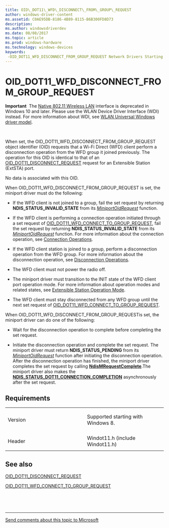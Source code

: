 ```yaml
---
title: OID\_DOT11\_WFD\_DISCONNECT\_FROM\_GROUP\_REQUEST
author: windows-driver-content
ms.assetid: C0AE95DB-8186-4B89-8115-B6B300FD8D73
description: 
ms.author: windowsdriverdev
ms.date: 08/08/2017
ms.topic: article
ms.prod: windows-hardware
ms.technology: windows-devices
keywords: 
 -OID_DOT11_WFD_DISCONNECT_FROM_GROUP_REQUEST Network Drivers Starting with Windows Vista
---
```


# OID\_DOT11\_WFD\_DISCONNECT\_FROM\_GROUP\_REQUEST


**Important**  The [Native 802.11 Wireless LAN](https://msdn.microsoft.com/library/windows/hardware/ff560690) interface is deprecated in Windows 10 and later. Please use the WLAN Device Driver Interface (WDI) instead. For more information about WDI, see [WLAN Universal Windows driver model](https://msdn.microsoft.com/library/windows/hardware/dn897672).

 

When set, the OID\_DOT11\_WFD\_DISCONNECT\_FROM\_GROUP\_REQUEST object identifier (OID) requests that a Wi-Fi Direct (WFD) client perform a disconnection operation from the WFD group it joined previously. The operation for this OID is identical to that of an [OID\_DOT11\_DISCONNECT\_REQUEST](oid-dot11-disconnect-request.md) request for an Extensible Station (ExtSTA) port.

No data is associated with this OID.

When OID\_DOT11\_WFD\_DISCONNECT\_FROM\_GROUP\_REQUEST is set, the miniport driver must do the following:

-   If the WFD client is not joined to a group, fail the set request by returning **NDIS\_STATUS\_INVALID\_STATE** from its [*MiniportOidRequest*](https://msdn.microsoft.com/library/windows/hardware/ff559416) function.

-   If the WFD client is performing a connection operation initiated through a set request of [OID\_DOT11\_WFD\_CONNECT\_TO\_GROUP\_REQUEST](-oid-dot11-wfd-connect-to-group-request.md), fail the set request by returning **NDIS\_STATUS\_INVALID\_STATE** from its [*MiniportOidRequest*](https://msdn.microsoft.com/library/windows/hardware/ff559416) function. For more information about the connection operation, see [Connection Operations](https://msdn.microsoft.com/library/windows/hardware/ff545185).

-   If the WFD client station is joined to a group, perform a disconnection operation from the WFD group. For more information about the disconnection operation, see [Disconnection Operations](https://msdn.microsoft.com/library/windows/hardware/ff546447).

-   The WFD client must not power the radio off.

-   The miniport driver must transition to the INIT state of the WFD client port operation mode. For more information about operation modes and related states, see [Extensible Station Operation Mode](https://msdn.microsoft.com/library/windows/hardware/ff549887).

-   The WFD client must stay disconnected from any WFD group until the next set request of [OID\_DOT11\_WFD\_CONNECT\_TO\_GROUP\_REQUEST](-oid-dot11-wfd-connect-to-group-request.md).

When OID\_DOT11\_WFD\_DISCONNECT\_FROM\_GROUP\_REQUESTis set, the miniport driver can do one of the following:

-   Wait for the disconnection operation to complete before completing the set request.

-   Initiate the disconnection operation and complete the set request. The miniport driver must return **NDIS\_STATUS\_PENDING** from its [*MiniportOidRequest*](https://msdn.microsoft.com/library/windows/hardware/ff559416) function after initiating the disconnection operation. After the disconnection operation has finished, the miniport driver completes the set request by calling [**NdisMRequestComplete**](https://msdn.microsoft.com/library/windows/hardware/ff563622).The miniport driver also makes the [**NDIS\_STATUS\_DOT11\_CONNECTION\_COMPLETION**](ndis-status-dot11-connection-completion.md) asynchronously after the set request.

Requirements
------------

<table>
<colgroup>
<col width="50%" />
<col width="50%" />
</colgroup>
<tbody>
<tr class="odd">
<td><p>Version</p></td>
<td><p>Supported starting with Windows 8.</p></td>
</tr>
<tr class="even">
<td><p>Header</p></td>
<td>Windot11.h (include Windot11.h)</td>
</tr>
</tbody>
</table>

## See also


[OID\_DOT11\_DISCONNECT\_REQUEST](oid-dot11-disconnect-request.md)

[OID\_DOT11\_WFD\_CONNECT\_TO\_GROUP\_REQUEST](-oid-dot11-wfd-connect-to-group-request.md)

 

 


--------------------
[Send comments about this topic to Microsoft](mailto:wsddocfb@microsoft.com?subject=Documentation%20feedback%20%5Bnetvista\netvista%5D:%20OID_DOT11_WFD_DISCONNECT_FROM_GROUP_REQUEST%20%20RELEASE:%20%288/8/2017%29&body=%0A%0APRIVACY%20STATEMENT%0A%0AWe%20use%20your%20feedback%20to%20improve%20the%20documentation.%20We%20don't%20use%20your%20email%20address%20for%20any%20other%20purpose,%20and%20we'll%20remove%20your%20email%20address%20from%20our%20system%20after%20the%20issue%20that%20you're%20reporting%20is%20fixed.%20While%20we're%20working%20to%20fix%20this%20issue,%20we%20might%20send%20you%20an%20email%20message%20to%20ask%20for%20more%20info.%20Later,%20we%20might%20also%20send%20you%20an%20email%20message%20to%20let%20you%20know%20that%20we've%20addressed%20your%20feedback.%0A%0AFor%20more%20info%20about%20Microsoft's%20privacy%20policy,%20see%20http://privacy.microsoft.com/default.aspx. "Send comments about this topic to Microsoft")


